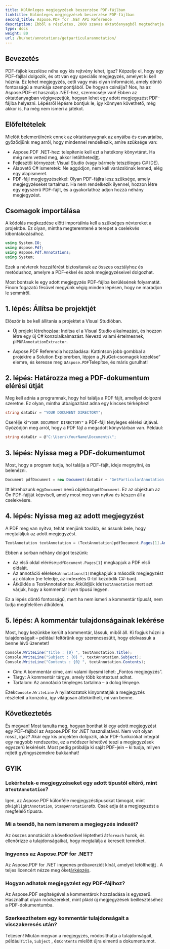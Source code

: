 ```yaml
---
title: Különleges megjegyzések beszerzése PDF-fájlban
linktitle: Különleges megjegyzések beszerzése PDF-fájlban
second_title: Aspose.PDF for .NET API Reference
description: Ebből a részletes, 2000 szavas oktatóanyagból megtudhatja, hogyan bonthat ki egy adott megjegyzést egy PDF-fájlból az Aspose.PDF for .NET használatával. Tökéletes fejlesztőknek.
type: docs
weight: 80
url: /hu/net/annotations/getparticularannotation/
---
```

## Bevezetés

PDF-fájlok kezelése néha egy kis rejtvény lehet, igaz? Képzelje el, hogy egy PDF-fájllal dolgozik, és ott van egy speciális megjegyzés, amelyet ki kell húznia. Ez lehet megjegyzés, cetli vagy más olyan információ, amely döntő fontosságú a munkája szempontjából. De hogyan csinálja? Nos, ha az Aspose.PDF-et használja .NET-hez, szerencséje van! Ebben az oktatóanyagban végigvezetjük, hogyan lehet egy adott megjegyzést PDF-fájlba helyezni. Lépésről lépésre bontjuk le, így könnyen követhető, még akkor is, ha még nem ismeri a játékot.

## Előfeltételek

Mielőtt belemerülnénk ennek az oktatóanyagnak az anyáiba és csavarjaiba, győződjünk meg arról, hogy mindennel rendelkezik, amire szüksége van:

-  Aspose.PDF .NET-hez: telepítenie kell ezt a hatékony könyvtárat. Ha még nem vetted meg, akkor letöltheted[itt](https://releases.aspose.com/pdf/net/).
- Fejlesztői környezet: Visual Studio (vagy bármely tetszőleges C# IDE).
- Alapvető C# ismeretek: Ne aggódjon, nem kell varázslónak lenned, elég egy alapismeret.
- PDF-fájl megjegyzésekkel: Olyan PDF-fájlra lesz szüksége, amely megjegyzéseket tartalmaz. Ha nem rendelkezik ilyennel, hozzon létre egy egyszerű PDF-fájlt, és a gyakorlathoz adjon hozzá néhány megjegyzést.

## Csomagok importálása

A kódolás megkezdése előtt importálnia kell a szükséges névtereket a projektbe. Ez olyan, mintha megteremtené a terepet a cselekvés kibontakozásához.

```csharp
using System.IO;
using Aspose.Pdf;
using Aspose.Pdf.Annotations;
using System;
```

Ezek a névterek hozzáférést biztosítanak az összes osztályhoz és metódushoz, amelyre a PDF-ekkel és azok megjegyzéseivel dolgozhat.

Most bontsuk le egy adott megjegyzés PDF-fájlba kerülésének folyamatát. Finom fogazatú fésűvel megyünk végig minden lépésen, hogy ne maradjon le semmiről.

## 1. lépés: Állítsa be projektjét

Először is be kell állítania a projektet a Visual Studióban. 

-  Új projekt létrehozása: Indítsa el a Visual Studio alkalmazást, és hozzon létre egy új C# konzolalkalmazást. Nevezd valami értelmesnek, pl`PDFAnnotationExtractor`.
  
-  Aspose.PDF Referencia hozzáadása: Kattintson jobb gombbal a projektre a Solution Explorerben, lépjen a „NuGet-csomagok kezelése” elemre, és keresse meg a`Aspose.PDF`Telepítse, és máris gurulhat!

## 2. lépés: Határozza meg a PDF-dokumentum elérési útját

Meg kell adnia a programnak, hogy hol találja a PDF fájlt, amellyel dolgozni szeretne. Ez olyan, mintha útbaigazítást adna egy kincses térképhez!

```csharp
string dataDir = "YOUR DOCUMENT DIRECTORY";
```

 Cserélje ki`"YOUR DOCUMENT DIRECTORY"` a PDF-fájl tényleges elérési útjával. Győződjön meg arról, hogy a PDF fájl a megadott könyvtárban van. Például:

```csharp
string dataDir = @"C:\Users\YourName\Documents\";
```

## 3. lépés: Nyissa meg a PDF-dokumentumot

Most, hogy a program tudja, hol találja a PDF-fájlt, ideje megnyitni, és belenézni.

```csharp
Document pdfDocument = new Document(dataDir + "GetParticularAnnotation.pdf");
```

 Itt létrehozunk egy`Document` nevű objektum`pdfDocument`. Ez az objektum az Ön PDF-fájlját képviseli, amely most meg van nyitva és készen áll a cselekvésre.

## 4. lépés: Nyissa meg az adott megjegyzést

A PDF meg van nyitva, tehát menjünk tovább, és ássunk bele, hogy megtaláljuk az adott megjegyzést.

```csharp
TextAnnotation textAnnotation = (TextAnnotation)pdfDocument.Pages[1].Annotations[1];
```

Ebben a sorban néhány dolgot teszünk:
-  Az első oldal elérése:`pdfDocument.Pages[1]` megkapjuk a PDF első oldalát.
-  Az annotáció elérése:`Annotations[1]`megkapjuk a második megjegyzést az oldalon (ne feledje, az indexelés 0-tól kezdődik C#-ban).
-  Átküldés a TextAnnotationba: Átküldjük ide`TextAnnotation` mert azt várjuk, hogy a kommentár ilyen típusú legyen.

Ez a lépés döntő fontosságú, mert ha nem ismeri a kommentár típusát, nem tudja megfelelően átküldeni.

## 5. lépés: A kommentár tulajdonságainak lekérése

Most, hogy kezünkbe került a kommentár, lássuk, miből áll. Ki fogjuk húzni a tulajdonságait – például feltörünk egy szerencsesütit, hogy elolvassuk a benne lévő üzenetet!

```csharp
Console.WriteLine("Title : {0} ", textAnnotation.Title);
Console.WriteLine("Subject : {0} ", textAnnotation.Subject);
Console.WriteLine("Contents : {0} ", textAnnotation.Contents);
```

- Cím: A kommentár címe, ami valami ilyesmi lehet: „Fontos megjegyzés”.
- Tárgy: A kommentár tárgya, amely több kontextust adhat.
- Tartalom: Az annotáció tényleges tartalma – a dolog lényege.

 Ezek`Console.WriteLine` A nyilatkozatok kinyomtatják a megjegyzés részleteit a konzolra, így világosan áttekintheti, mi van benne.

## Következtetés

És megvan! Most tanulta meg, hogyan bonthat ki egy adott megjegyzést egy PDF-fájlból az Aspose.PDF for .NET használatával. Nem volt olyan rossz, igaz? Akár egy kis projekten dolgozik, akár PDF-funkciókat integrál egy nagyobb rendszerbe, ez a módszer lehetővé teszi a megjegyzések egyszerű lekérését. Most pedig próbálja ki saját PDF-jein – ki tudja, milyen rejtett gyöngyszemekre bukkanhat!

## GYIK

###  Lekérhetek-e megjegyzéseket egy adott típustól eltérő, mint a`TextAnnotation`?  
 Igen, az Aspose.PDF különféle megjegyzéstípusokat támogat, mint pl`HighlightAnnotation`, `StampAnnotation`stb. Csak adja át a megjegyzést a megfelelő típusra.

### Mi a teendő, ha nem ismerem a megjegyzés indexét?  
 Az összes annotációt a következővel léptetheti át`foreach` hurok, és ellenőrizze a tulajdonságaikat, hogy megtalálja a keresett terméket.

### Ingyenes az Aspose.PDF for .NET?  
 Az Aspose.PDF for .NET ingyenes próbaverziót kínál, amelyet letölthet[itt](https://releases.aspose.com/) . A teljes licencért nézze meg őket[árképzés](https://purchase.aspose.com/buy).

### Hogyan adhatok megjegyzést egy PDF-fájlhoz?  
Az Aspose.PDF segítségével a kommentárok hozzáadása is egyszerű. Használhat olyan módszereket, mint pl`Add` új megjegyzések beillesztéséhez a PDF-dokumentumba.

### Szerkeszthetem egy kommentár tulajdonságait a visszakeresés után?  
 Teljesen! Miután megvan a megjegyzés, módosíthatja a tulajdonságait, például`Title`, `Subject` , és`Contents` mielőtt újra elmenti a dokumentumot.